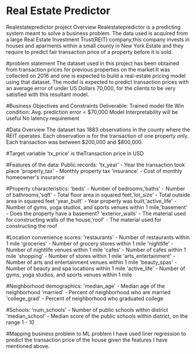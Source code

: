 # Real Estate Predictor
Realestatepredictor project Overview
Realestatepredictor is a predicting system meant to solve a business problem.
The data used is acquired from a large Real Estate Investment Trust(REIT) company,this company invests in houses and aparments within a small county in New York Estate and they require to predict fair transaction price of a property before it is sold.

#problem statement
The dataset used in this project has been obtained from transaction prices for previous properties on the
market.It was collected on 2016 and one is expected to build a real-estate pricing model using that dataset.
The model is expected to predict transaction prices with an average error of under US
Dollars 70,000, for the clients to be very satisfied with this resultant model.

#Business Objectives and Constraints
Deliverable: Trained model file
Win condition: Avg. prediction error < $70,000
Model Interpretability will be useful
No latency requirement

#Data Overview
The dataset has 1883 observations in the county where the REIT operates.
 Each observation is for the transaction of one property only.
 Each transaction was between $200,000 and $800,000.
 
 #Target variable
 'tx_price' is theTransaction price in USD
 
 #Features of the data:
Public records:
'tx_year' - Year the transaction took place 'property_tax' - Monthly property tax
'insurance' - Cost of monthly homeowner's insurance

#Property characteristics:
'beds' - Number of bedrooms,'baths' - Number of bathrooms,'sqft' - Total floor area in squared feet,'lot_size' - Total outside area in squared feet
'year_built' - Year property was built,'active_life' - Number of gyms, yoga studios, and sports venues within 1 mile,'basement' - Does the property have a basement?
'exterior_walls' - The material used for constructing walls of the house,'roof' - The material used for constructing the roof

#Location convenience scores:
'restaurants' - Number of restaurants within 1 mile
'groceries' - Number of grocery stores within 1 mile
'nightlife' - Number of nightlife venues within 1 mile
'cafes' - Number of cafes within 1 mile
'shopping' - Number of stores within 1 mile
'arts_entertainment' - Number of arts and entertainment venues within 1 mile
'beauty_spas' - Number of beauty and spa locations within 1 mile
'active_life' - Number of gyms, yoga studios, and sports venues within 1 mile

#Neighborhood demographics:
'median_age' - Median age of the neighborhood
'married' - Percent of neighborhood who are married
'college_grad' - Percent of neighborhood who graduated college

#Schools:
'num_schools' - Number of public schools within district
'median_school' - Median score of the public schools within district, on the range 1 - 10

#Mapping business problem to ML problem
I have used liner regression to predict the transaction price of the house given the features I have mentioned above.



